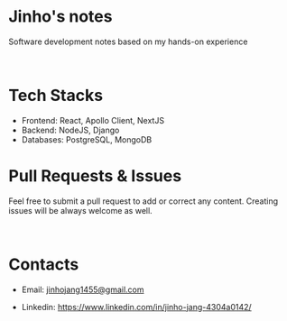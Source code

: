 # Jinho's notes
Software development notes based on my hands-on experience

<br />

# Tech Stacks
- Frontend: React, Apollo Client, NextJS
- Backend: NodeJS, Django
- Databases: PostgreSQL, MongoDB

# Pull Requests & Issues

Feel free to submit a pull request to add or correct any content. Creating issues will be always welcome as well.

<br />

# Contacts

- Email: jinhojang1455@gmail.com

- Linkedin: https://www.linkedin.com/in/jinho-jang-4304a0142/

<br />
